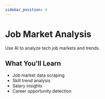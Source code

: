 ```yaml
---
sidebar_position: 4
---
```


# Job Market Analysis

Use AI to analyze tech job markets and trends.

## What You'll Learn

- Job market data scraping
- Skill trend analysis
- Salary insights
- Career opportunity detection 